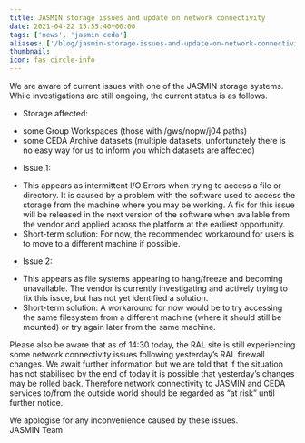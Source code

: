 ```yaml
---
title: JASMIN storage issues and update on network connectivity
date: 2021-04-22 15:55:40+00:00
tags: ['news', 'jasmin ceda']
aliases: ['/blog/jasmin-storage-issues-and-update-on-network-connectivity']
thumbnail: 
icon: fas circle-info
---
```


We are aware of current issues with one of the JASMIN storage systems. While investigations are still ongoing, the current status is as follows.


* Storage affected:
+ some Group Workspaces (those with /gws/nopw/j04 paths)
+ some CEDA Archive datasets (multiple datasets, unfortunately there is no easy way for us to inform you which datasets are affected)

* Issue 1:
+ This appears as intermittent I/O Errors when trying to access a file or directory. It is caused by a problem with the software used to access the storage from the machine where you may be working. A fix for this issue will be released in the next version of the software when available from the vendor and applied across the platform at the earliest opportunity.
+ Short-term solution: For now, the recommended workaround for users is to move to a different machine if possible.

* Issue 2:
+ This appears as file systems appearing to hang/freeze and becoming unavailable. The vendor is currently investigating and actively trying to fix this issue, but has not yet identified a solution.
+ Short-term solution: A workaround for now would be to try accessing the same filesystem from a different machine (where it should still be mounted) or try again later from the same machine.


  
Please also be aware that as of 14:30 today, the RAL site is still experiencing some network connectivity issues following yesterday’s RAL firewall changes. We await further information but we are told that if the situation has not stabilised by the end of today it is possible that yesterday’s changes may be rolled back. Therefore network connectivity to JASMIN and CEDA services to/from the outside world should be regarded as “at risk” until further notice.  
  
We apologise for any inconvenience caused by these issues.  
JASMIN Team


